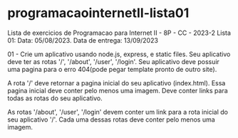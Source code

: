 # programacaointernetII-lista01

Lista de exercicios de Programacao para Internet II - 8P - CC - 2023-2
Lista 01: Data: 05/08/2023. Data de entrega: 13/09/2023

01 - Crie um aplicativo usando node.js, express, e static files. Seu aplicativo deve ter as rotas '/', '/about', '/user', '/login'. Seu aplicativo deve possuir uma pagina para o erro 404(pode pegar template pronto de outro site).

A rota '/' deve retornar a pagina inicial do seu aplicativo (index.html). Essa pagina inicial deve conter pelo menos uma imagem. Deve conter links para todas as rotas do seu aplicativo. 

As rotas '/about', '/user', '/login' devem conter um link para a rota inicial do seu aplicativo '/'. Cada uma dessas rotas deve conter pelo menos uma imagem. 